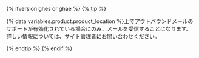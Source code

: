 {% ifversion ghes or ghae %}
  {% tip %}

  {% data variables.product.product_location %}上でアウトバウンドメールのサポートが有効化されている場合にのみ、メールを受信することになります。 詳しい情報については、サイト管理者にお問い合わせください。

  {% endtip %}
{% endif %}
